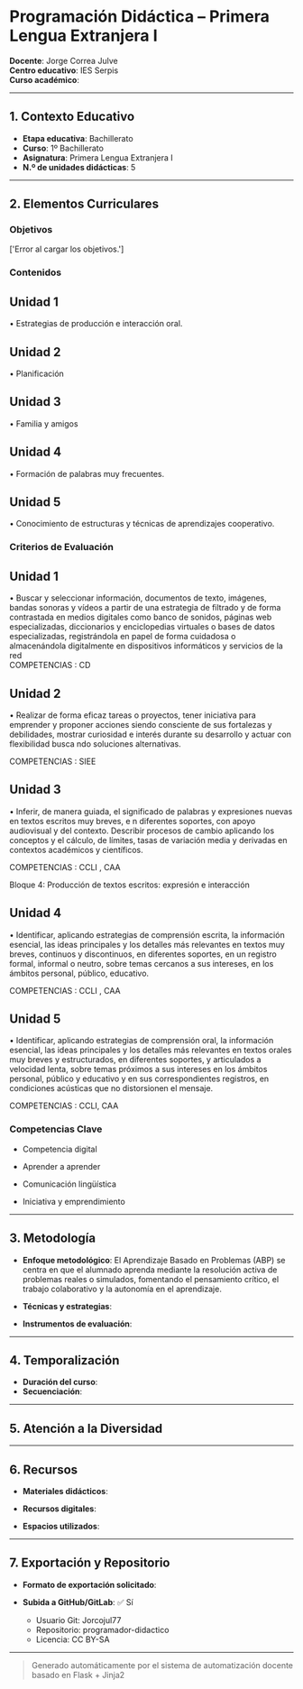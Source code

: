 # Programación Didáctica – Primera Lengua Extranjera I

**Docente**: Jorge Correa Julve  
**Centro educativo**: IES Serpis  
**Curso académico**:   

---

## 1. Contexto Educativo

- **Etapa educativa**: Bachillerato
- **Curso**: 1º Bachillerato
- **Asignatura**: Primera Lengua Extranjera I
- **N.º de unidades didácticas**: 5

---

## 2. Elementos Curriculares

### Objetivos
['Error al cargar los objetivos.']
### Contenidos

## Unidad 1
• Estrategias de producción e interacción oral.

## Unidad 2
• Planificación

## Unidad 3
• Familia y amigos

## Unidad 4
• Formación de palabras muy frecuentes.

## Unidad 5
• Conocimiento de estructuras y técnicas de aprendizajes cooperativo.


### Criterios de Evaluación

## Unidad 1
• Buscar y seleccionar información, documentos de texto, imágenes, bandas 
sonoras y vídeos a partir de una estrategia de filtrado y de forma contrastada en 
medios digitales como banco de sonidos, páginas web especializadas, 
diccionarios y enciclopedias virtuales  o bases de datos especializadas, 
registrándola en papel de forma cuidadosa o almacenándola digitalmente en 
dispositivos informáticos y servicios de la red  
COMPETENCIAS : CD

## Unidad 2
• Realizar de forma eficaz tareas o proyectos, tener iniciativa para emprender y 
proponer acciones siendo consciente de sus fortalezas y debilidades, mostrar 
curiosidad e interés durante su desarrollo y actuar con flexibilidad busca ndo 
soluciones alternativas.  
 
COMPETENCIAS : SIEE

## Unidad 3
• Inferir, de manera guiada, el significado de palabras y expresiones nuevas en 
textos escritos muy breves, e n diferentes soportes, con apoyo audiovisual y del 
contexto.  Describir procesos de cambio aplicando los conceptos y el cálculo, de 
límites, tasas de variación media y derivadas en contextos académicos y 
científicos.  
 
COMPETENCIAS : CCLI , CAA  
 
 
 
 
 
Bloque 4: Producción de textos escritos: expresión e interacción

## Unidad 4
• Identificar, aplicando estrategias de comprensión escrita, la información 
esencial, las ideas principales y los detalles más relevantes en textos muy 
breves, continuos y discontinuos, en diferentes soportes, en un registro formal, 
informal o neutro, sobre temas cercanos a sus intereses, en los ámbitos 
personal, público, educativo.  
 
COMPETENCIAS : CCLI , CAA

## Unidad 5
• Identificar, aplicando estrategias de comprensión oral, la información esencial, 
las ideas principales y los detalles más relevantes en textos orales muy breves 
y estructurados, en diferentes soportes, y articulados a velocidad lenta, sobre 
temas próximos a sus intereses en los ámbitos personal, público y educativo y 
en sus correspondientes registros, en condiciones acústicas que no distorsionen 
el mensaje.  
 
COMPETENCIAS : CCLI, CAA


### Competencias Clave


- Competencia digital

- Aprender a aprender

- Comunicación lingüística

- Iniciativa y emprendimiento



---

## 3. Metodología

- **Enfoque metodológico**: El Aprendizaje Basado en Problemas (ABP) se centra en que el alumnado aprenda mediante la resolución activa de problemas reales o simulados, fomentando el pensamiento crítico, el trabajo colaborativo y la autonomía en el aprendizaje.
- **Técnicas y estrategias**:  
  
- **Instrumentos de evaluación**: 

---

## 4. Temporalización

- **Duración del curso**: 
- **Secuenciación**:  
  

---

## 5. Atención a la Diversidad



---

## 6. Recursos

- **Materiales didácticos**:  
  
- **Recursos digitales**:  
  
- **Espacios utilizados**: 

---

## 7. Exportación y Repositorio

- **Formato de exportación solicitado**: 
- **Subida a GitHub/GitLab**: ✅ Sí

  - Usuario Git: Jorcojul77
  - Repositorio: programador-didactico
  - Licencia: CC BY-SA


---

> Generado automáticamente por el sistema de automatización docente basado en Flask + Jinja2